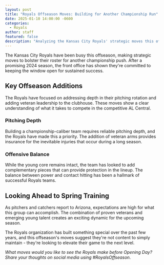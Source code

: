 ```yaml
---
layout: post
title: "Royals Offseason Moves: Building for Another Championship Run"
date: 2025-01-10 14:00:00 -0600
categories:
  - Royals
author: staff
featured: false
description: "Analyzing the Kansas City Royals' strategic moves this offseason as they aim to build on their recent success."
---
```


The Kansas City Royals have been busy this offseason, making strategic moves to bolster their roster for another championship push. After a promising 2024 season, the front office has shown they're committed to keeping the window open for sustained success.

## Key Offseason Additions

The Royals have focused on addressing depth in their pitching rotation and adding veteran leadership to the clubhouse. These moves show a clear understanding of what it takes to compete in the competitive AL Central.

### Pitching Depth

Building a championship-caliber team requires reliable pitching depth, and the Royals have made this a priority. The addition of veteran arms provides insurance for the inevitable injuries that occur during a long season.

### Offensive Balance

While the young core remains intact, the team has looked to add complementary pieces that can provide protection in the lineup. The balance between power and contact hitting has been a hallmark of successful Royals teams.

## Looking Ahead to Spring Training

As pitchers and catchers report to Arizona, expectations are high for what this group can accomplish. The combination of proven veterans and emerging young talent creates an exciting dynamic for the upcoming season.

The Royals organization has built something special over the past few years, and this offseason's moves suggest they're not content to simply maintain - they're looking to elevate their game to the next level.

*What moves would you like to see the Royals make before Opening Day? Share your thoughts on social media using #RoyalsOffseason.*